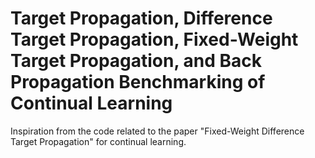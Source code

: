 # Target Propagation, Difference Target Propagation, Fixed-Weight Target Propagation, and Back Propagation Benchmarking of Continual Learning


Inspiration from the code related to the paper "Fixed-Weight Difference Target Propagation" for continual learning.